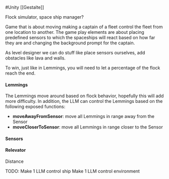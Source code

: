 #Unity 
[[Gestalte]]

Flock simulator, space ship manager?

Game that is about moving making a captain of a fleet control the fleet from one location to another.
The game play elements are about placing predefined sensors to which the spaceships will react based on how far they are and changing the background prompt for the captain.

As level designer we can do stuff like place sensors ourselves, add obstacles like lava and walls.

To win, just like in Lemmings, you will need to let a percentage of the flock reach the end.

#### Lemmings
The Lemmings move around based on flock behavior, hopefully this will add more difficulty. In addition, the LLM can control the Lemmings based on the following exposed functions:
- **moveAwayFromSensor**: move all Lemmings in range away from the Sensor
- **moveCloserToSensor**: move all Lemmings in range closer to the Sensor
#### Sensors


#### Relevator
Distance




TODO:
Make 1 LLM control ship
Make 1 LLM control environment
